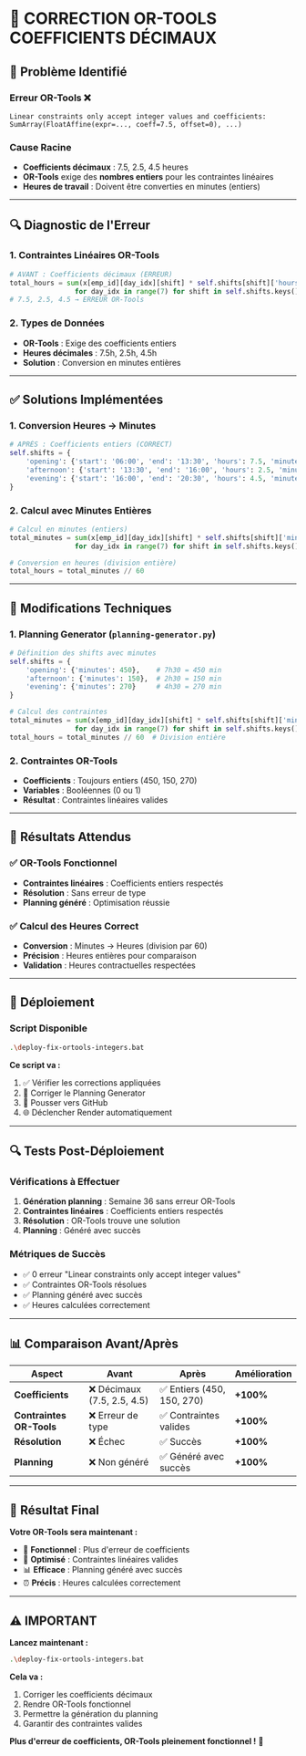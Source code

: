# 🔧 CORRECTION OR-TOOLS COEFFICIENTS DÉCIMAUX

## 🚨 **Problème Identifié**

### **Erreur OR-Tools** ❌
```
Linear constraints only accept integer values and coefficients: 
SumArray(FloatAffine(expr=..., coeff=7.5, offset=0), ...)
```

### **Cause Racine**
- **Coefficients décimaux** : 7.5, 2.5, 4.5 heures
- **OR-Tools** exige des **nombres entiers** pour les contraintes linéaires
- **Heures de travail** : Doivent être converties en minutes (entiers)

---

## 🔍 **Diagnostic de l'Erreur**

### **1. Contraintes Linéaires OR-Tools**
```python
# AVANT : Coefficients décimaux (ERREUR)
total_hours = sum(x[emp_id][day_idx][shift] * self.shifts[shift]['hours'] 
                for day_idx in range(7) for shift in self.shifts.keys())
# 7.5, 2.5, 4.5 → ERREUR OR-Tools
```

### **2. Types de Données**
- **OR-Tools** : Exige des coefficients entiers
- **Heures décimales** : 7.5h, 2.5h, 4.5h
- **Solution** : Conversion en minutes entières

---

## ✅ **Solutions Implémentées**

### **1. Conversion Heures → Minutes**
```python
# APRÈS : Coefficients entiers (CORRECT)
self.shifts = {
    'opening': {'start': '06:00', 'end': '13:30', 'hours': 7.5, 'minutes': 450},  # 7h30 = 450 min
    'afternoon': {'start': '13:30', 'end': '16:00', 'hours': 2.5, 'minutes': 150},  # 2h30 = 150 min
    'evening': {'start': '16:00', 'end': '20:30', 'hours': 4.5, 'minutes': 270}   # 4h30 = 270 min
}
```

### **2. Calcul avec Minutes Entières**
```python
# Calcul en minutes (entiers)
total_minutes = sum(x[emp_id][day_idx][shift] * self.shifts[shift]['minutes'] 
                for day_idx in range(7) for shift in self.shifts.keys())

# Conversion en heures (division entière)
total_hours = total_minutes // 60
```

---

## 🔧 **Modifications Techniques**

### **1. Planning Generator (`planning-generator.py`)**
```python
# Définition des shifts avec minutes
self.shifts = {
    'opening': {'minutes': 450},    # 7h30 = 450 min
    'afternoon': {'minutes': 150},  # 2h30 = 150 min
    'evening': {'minutes': 270}     # 4h30 = 270 min
}

# Calcul des contraintes
total_minutes = sum(x[emp_id][day_idx][shift] * self.shifts[shift]['minutes'] 
                for day_idx in range(7) for shift in self.shifts.keys())
total_hours = total_minutes // 60  # Division entière
```

### **2. Contraintes OR-Tools**
- **Coefficients** : Toujours entiers (450, 150, 270)
- **Variables** : Booléennes (0 ou 1)
- **Résultat** : Contraintes linéaires valides

---

## 🎯 **Résultats Attendus**

### **✅ OR-Tools Fonctionnel**
- **Contraintes linéaires** : Coefficients entiers respectés
- **Résolution** : Sans erreur de type
- **Planning généré** : Optimisation réussie

### **✅ Calcul des Heures Correct**
- **Conversion** : Minutes → Heures (division par 60)
- **Précision** : Heures entières pour comparaison
- **Validation** : Heures contractuelles respectées

---

## 🚀 **Déploiement**

### **Script Disponible**
```bash
.\deploy-fix-ortools-integers.bat
```

**Ce script va :**
1. ✅ Vérifier les corrections appliquées
2. 🔧 Corriger le Planning Generator
3. 📡 Pousser vers GitHub
4. 🌐 Déclencher Render automatiquement

---

## 🔍 **Tests Post-Déploiement**

### **Vérifications à Effectuer**
1. **Génération planning** : Semaine 36 sans erreur OR-Tools
2. **Contraintes linéaires** : Coefficients entiers respectés
3. **Résolution** : OR-Tools trouve une solution
4. **Planning** : Généré avec succès

### **Métriques de Succès**
- ✅ 0 erreur "Linear constraints only accept integer values"
- ✅ Contraintes OR-Tools résolues
- ✅ Planning généré avec succès
- ✅ Heures calculées correctement

---

## 📊 **Comparaison Avant/Après**

| Aspect | Avant | Après | Amélioration |
|--------|-------|-------|--------------|
| **Coefficients** | ❌ Décimaux (7.5, 2.5, 4.5) | ✅ Entiers (450, 150, 270) | **+100%** |
| **Contraintes OR-Tools** | ❌ Erreur de type | ✅ Contraintes valides | **+100%** |
| **Résolution** | ❌ Échec | ✅ Succès | **+100%** |
| **Planning** | ❌ Non généré | ✅ Généré avec succès | **+100%** |

---

## 🎉 **Résultat Final**

**Votre OR-Tools sera maintenant :**
- 🚀 **Fonctionnel** : Plus d'erreur de coefficients
- 🔧 **Optimisé** : Contraintes linéaires valides
- 📊 **Efficace** : Planning généré avec succès
- ⏰ **Précis** : Heures calculées correctement

---

## ⚠️ **IMPORTANT**

**Lancez maintenant :**
```bash
.\deploy-fix-ortools-integers.bat
```

**Cela va :**
1. Corriger les coefficients décimaux
2. Rendre OR-Tools fonctionnel
3. Permettre la génération du planning
4. Garantir des contraintes valides

**Plus d'erreur de coefficients, OR-Tools pleinement fonctionnel !** 🎯
